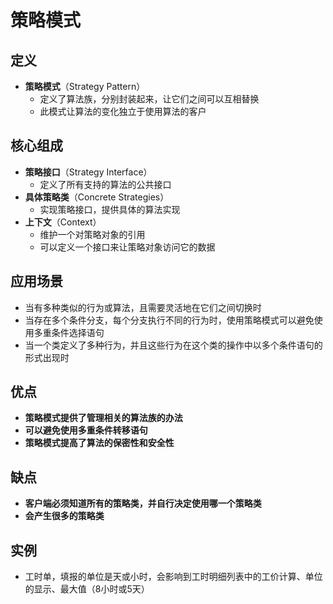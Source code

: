 # 策略模式

## 定义

- **策略模式**（Strategy Pattern）
  - 定义了算法族，分别封装起来，让它们之间可以互相替换
  - 此模式让算法的变化独立于使用算法的客户

## 核心组成

- **策略接口**（Strategy Interface）
  - 定义了所有支持的算法的公共接口
- **具体策略类**（Concrete Strategies）
  - 实现策略接口，提供具体的算法实现
- **上下文**（Context）
  - 维护一个对策略对象的引用
  - 可以定义一个接口来让策略对象访问它的数据

## 应用场景

- 当有多种类似的行为或算法，且需要灵活地在它们之间切换时
- 当存在多个条件分支，每个分支执行不同的行为时，使用策略模式可以避免使用多重条件选择语句
- 当一个类定义了多种行为，并且这些行为在这个类的操作中以多个条件语句的形式出现时

## 优点

- **策略模式提供了管理相关的算法族的办法**
- **可以避免使用多重条件转移语句**
- **策略模式提高了算法的保密性和安全性**

## 缺点

- **客户端必须知道所有的策略类，并自行决定使用哪一个策略类**
- **会产生很多的策略类**

## 实例

- 工时单，填报的单位是天或小时，会影响到工时明细列表中的工价计算、单位的显示、最大值（8小时或5天）